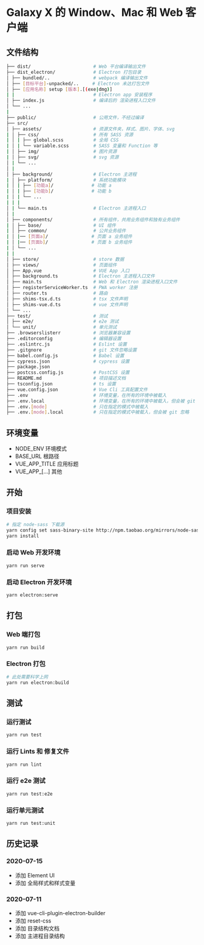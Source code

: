 # Galaxy X 的 Window、Mac 和 Web 客户端


## 文件结构
```bash
├── dist/                       # Web 平台编译输出文件  
├── dist_electron/              # Electron 打包目录    
│ ├── bundled/..                # webpack 编译输出文件  
│ ├── [目标平台]-unpacked/..     # Electron 未达打包文件  
│ ├── [应用名称] setup [版本].[(exe|dmg)]  
| |                             # Electron app 安装程序  
│ ├── index.js                  # 编译后的 渲染进程入口文件
│ └── ...
|
├── public/                     # 公用文件，不经过编译
├── src/
│ ├── assets/                   # 资源文件夹，样式、图片、字体、svg
| │ ├── css/                    # 所有 SASS 资源
| │ | ├── global.scss           # 全局 CSS
| │ | └── variable.scss         # SASS 变量和 Function 等
| │ ├── img/                    # 图片资源
| │ ├── svg/                    # svg 资源
│ | └── ...
│ | 
│ ├── background/               # Electron 主进程
| │ ├── platform/               # 系统功能模块
| │ | ├── [功能a]/              # 功能 a
| │ | ├── [功能b]/              # 功能 b
| │ | └── ...
| | |
│ | └── main.ts                 # Electron 主进程入口
│ | 
│ ├── components/               # 所有组件，共用业务组件和独有业务组件
| │ ├── base/                   # UI 组件
| │ ├── common/                 # 公共业务组件
| │ |── [页面a]/                # 页面 a 业务组件
| │ |── [页面b]/                # 页面 b 业务组件
| │ └── ...
| |
│ ├── store/                    # store 数据
│ ├── views/                    # 页面组件
│ ├── App.vue                   # VUE App 入口
│ ├── background.ts             # Electron 主进程入口文件
│ ├── main.ts                   # Web 和 Electron 渲染进程入口文件
│ ├── registerServiceWorker.ts  # PWA worker 注册
│ ├── router.ts                 # 路由
│ ├── shims-tsx.d.ts            # tsx 文件声明
│ ├── shims-vue.d.ts            # vue 文件声明
│ └── ...
├── test/                       # 测试
│ ├── e2e/                      # e2e 测试
│ └── unit/                     # 单元测试
├── .browserslisterr            # 浏览器兼容设置
├── .editorconfig               # 编辑器设置
├── .eslintrc.js                # Eslint 设置
├── .gitgnore                   # git 文件忽略设置
├── babel.config.js             # Babel 设置
├── cypress.json                # cypress 设置
├── package.json  
├── postcss.config.js           # PostCSS 设置 
├── README.md                   # 项目描述文档 
├── tsconfig.json               # ts 设置 
├── vue.config.json             # Vue Cli 工具配置文件  
├── .env                        # 环境变量，在所有的环境中被载入
├── .env.local                  # 环境变量，在所有的环境中被载入，但会被 git 忽略
├── .env.[mode]                 # 只在指定的模式中被载入
├── .env.[mode].local           # 只在指定的模式中被载入，但会被 git 忽略
```
## 环境变量
- NODE_ENV 环境模式
- BASE_URL 根路径
- VUE_APP_TITLE 应用标题
- VUE_APP_[...] 其他

## 开始 
### 项目安装
```bash
# 指定 node-sass 下载源
yarn config set sass-binary-site http://npm.taobao.org/mirrors/node-sass 
yarn install
```

### 启动 Web 开发环境
```
yarn run serve
```
### 启动 Electron 开发环境
```bash
yarn electron:serve
```

## 打包
### Web 端打包
```
yarn run build
```
### Electron 打包
```bash
# 此处需要科学上网
yarn run electron:build
```

## 测试
### 运行测试
```
yarn run test
```

### 运行 Lints 和 修复文件
```
yarn run lint
```

### 运行 e2e 测试
```
yarn run test:e2e
```

### 运行单元测试
```
yarn run test:unit
```


## 历史记录
### 2020-07-15
- 添加 Element UI
- 添加 全局样式和样式变量

### 2020-07-11
- 添加 vue-cli-plugin-electron-builder 
- 添加 reset-css
- 添加 目录结构文档
- 添加 主进程目录结构
